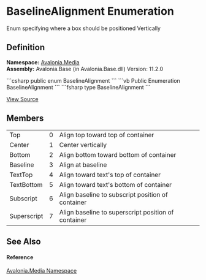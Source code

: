 # BaselineAlignment Enumeration


Enum specifying where a box should be positioned Vertically



## Definition
**Namespace:** <a href="N_Avalonia_Media">Avalonia.Media</a>  
**Assembly:** Avalonia.Base (in Avalonia.Base.dll) Version: 11.2.0

<Tabs groupId="api-code-preview">
<TabItem value="csharp" label="C#">
```csharp
public enum BaselineAlignment
```
</TabItem>
<TabItem value="vb" label="VB">
```vb
Public Enumeration BaselineAlignment
```
</TabItem>
<TabItem value="fsharp" label="F#">
```fsharp
type BaselineAlignment
```
</TabItem>
</Tabs>



<a href="https://github.com/AvaloniaUI/Avalonia/tree/master/src/Avalonia.Base/Media/BaselineAlignment.cs" title="View the source code">View Source</a>



## Members
<table>
<tr>
<td>Top</td>
<td>0</td>
<td>Align top toward top of container</td>
</tr>
<tr>
<td>Center</td>
<td>1</td>
<td>Center vertically</td>
</tr>
<tr>
<td>Bottom</td>
<td>2</td>
<td>Align bottom toward bottom of container</td>
</tr>
<tr>
<td>Baseline</td>
<td>3</td>
<td>Align at baseline</td>
</tr>
<tr>
<td>TextTop</td>
<td>4</td>
<td>Align toward text's top of container</td>
</tr>
<tr>
<td>TextBottom</td>
<td>5</td>
<td>Align toward text's bottom of container</td>
</tr>
<tr>
<td>Subscript</td>
<td>6</td>
<td>Align baseline to subscript position of container</td>
</tr>
<tr>
<td>Superscript</td>
<td>7</td>
<td>Align baseline to superscript position of container</td>
</tr>
</table>

## See Also


#### Reference
<a href="N_Avalonia_Media">Avalonia.Media Namespace</a>  

